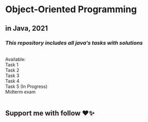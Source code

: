 # Object-Oriented Programming
## in Java, 2021
### *This repository includes all java's tasks with solutions*
<br>
Available: <br>
Task 1 <br>
Task 2 <br>
Task 3 <br>
Task 4 <br>
Task 5 (In Progress) <br>
Midterm exam <br><br>

## Support me with follow ❤️✨

